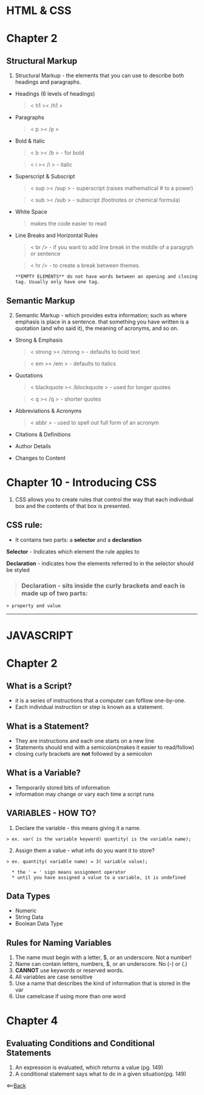 # **HTML & CSS**
# Chapter 2

## Structural Markup
1. Structural Markup - the elements that you can use to describe both headings and paragraphs.
  * Headings (6 levels of headings)
    > < h1 >< /h1 >
  * Paragraphs
    > < p >< /p >
  * Bold & Italic
    > < b >< /b > - for bold

    > < i >< /i > - italic
  * Superscript & Subscript
    > < sup >< /sup >  - superscript (raises mathematical # to a power)

    > < sub >< /sub > - subscript (footnotes or chemical formula)
  * White Space
    > makes the code easier to read
  * Line Breaks and Horizontal Rules
    > < br /> - if you want to add line break in the middle of a paragrph or sentence

    > < hr /> - to create a break between themes.



        **EMPTY ELEMENTS** do not have words between an opening and closing tag. Usually only have one tag.
  

## Semantic Markup
2. Semantic Markup - which provides extra information; such as where emphasis is place in a sentence. that something you have written is a quotation (and who said it), the meaning of acronyms, and so on.

  * Strong & Emphasis
    > < strong >< /strong > - defaults to bold text

    > < em >< /em > - defaults to italics
  * Quotations
     > < blackquote >< /blockquote > - used for longer quotes

    > < q >< /q > - shorter quotes
  * Abbreviations & Acronyms 
    > < abbr > - used to spell out full form of an acronym
  * Citations & Definitions
  * Author Details
  * Changes to Content


# Chapter 10 - Introducing CSS
1. CSS allows you to create rules that control the way that each individual box and the contents of that box is presented. 

## CSS rule:
  * It contains two parts: a **selector** and a **declaration**

  **Selector** - Indicates which element the rule apples to 

  **Declaration** - indicates how the elements referred to in the selector should be styled

  > ### **Declaration** - sits inside  the curly brackets and each is made up of two parts:
    
    > property and value

----------------------
# **JAVASCRIPT**

# Chapter 2

## What is a Script?
  * it is a series of instructions that a computer can fofllow one-by-one. 
  * Each individual instruction or step is known as a statement. 

## What is a Statement?
  * They are instructions and each one starts on a new line
  * Statements should end with a semicolon(makes it easier to read/follow)
  * closing curly brackets are **not** followed by a semicolon

## What is a Variable?
  * Temporarily stored bits of information
  * information may change or vary each time a script runs

## VARIABLES - HOW TO?
  1. Declare the variable - this means giving it a name.
  
    > ex. var( is the variable keyword) quantity( is the variable name);

  2. Assign them a value - what info do you want it to store?

    > ex. quantity( variable name) = 3( variable value);

      * the ' = ' sign means assignment operator
      * until you have assigned a value to a variable, it is undefined

## Data Types
  * Numeric
  * String Data
  * Boolean Data Type


## Rules for Naming Variables
1. The name must begin with a letter, $, or an underscore. Not a number!
2. Name can contain letters, numbers, $, or an underscore. No (-) or (.)
3. **CANNOT** use keywords or reserved words.
4. All variables are case sensitive
5. Use a name that describes the kind of information that is stored in the var
6. Use camelcase if using more than one word

# Chapter 4

## Evaluating Conditions and Conditional Statements
1. An expression is evaluated, which returns a value (pg. 149)
2. A conditional statement says what to do in a given situation(pg. 149)

<==[Back](https://angeladzodzomenyo.github.io/reading-notes/)